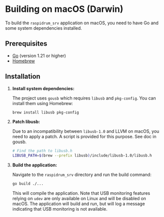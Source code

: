 # Building on macOS (Darwin)

To build the `raspidrum_srv` application on macOS, you need to have Go and some system dependencies installed.

## Prerequisites

- [Go](https://golang.org/doc/install) (version 1.21 or higher)
- [Homebrew](https://brew.sh/)

## Installation

1.  **Install system dependencies:**

    The project uses `gousb` which requires `libusb` and `pkg-config`. You can install them using Homebrew:

    ```bash
    brew install libusb pkg-config
    ```

2.  **Patch libusb:**

    Due to an incompatibility between `libusb-1.0` and LLVM on macOS, you need to apply a patch. A script is provided for this purpose. See doc in gousb.

    ```bash
    # Find the path to libusb.h
    LIBUSB_PATH=$(brew --prefix libusb)/include/libusb-1.0/libusb.h
    ```

3.  **Build the application:**

    Navigate to the `raspidrum_srv` directory and run the build command:

    ```bash
    go build ./...
    ```

    This will compile the application. Note that USB monitoring features relying on `udev` are only available on Linux and will be disabled on macOS. The application will build and run, but will log a message indicating that USB monitoring is not available. 